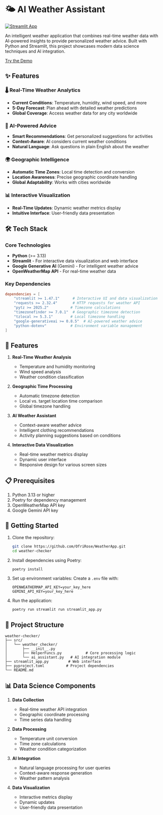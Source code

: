 # 🌤️ AI Weather Assistant

[![Streamlit App](https://static.streamlit.io/badges/streamlit_badge_black_white.svg)](https://aiweatheradvisor.streamlit.app/)

An intelligent weather application that combines real-time weather data with AI-powered insights to provide personalized weather advice. Built with Python and Streamlit, this project showcases modern data science techniques and AI integration.

[Try the Demo](https://aiweatheradvisor.streamlit.app/)
## ✨ Features

### 🌡️ Real-Time Weather Analytics
- **Current Conditions**: Temperature, humidity, wind speed, and more
- **5-Day Forecast**: Plan ahead with detailed weather predictions
- **Global Coverage**: Access weather data for any city worldwide

### 🤖 AI-Powered Advice
- **Smart Recommendations**: Get personalized suggestions for activities
- **Context-Aware**: AI considers current weather conditions
- **Natural Language**: Ask questions in plain English about the weather

### 🌍 Geographic Intelligence
- **Automatic Time Zones**: Local time detection and conversion
- **Location Awareness**: Precise geographic coordinate handling
- **Global Adaptability**: Works with cities worldwide

### 📊 Interactive Visualization
- **Real-Time Updates**: Dynamic weather metrics display
- **Intuitive Interface**: User-friendly data presentation

## 🛠️ Tech Stack

### Core Technologies
- **Python** (>= 3.13)
- **Streamlit** - For interactive data visualization and web interface
- **Google Generative AI** (Gemini) - For intelligent weather advice
- **OpenWeatherMap API** - For real-time weather data

### Key Dependencies
```toml
dependencies = [
    "streamlit >= 1.47.1"      # Interactive UI and data visualization
    "requests >= 2.32.4"       # HTTP requests for weather API
    "pytz >= 2025.2"          # Timezone calculations
    "timezonefinder >= 7.0.1"  # Geographic timezone detection
    "tzlocal >= 5.3.1"        # Local timezone handling
    "google-generativeai >= 0.8.5"  # AI-powered weather advice
    "python-dotenv"           # Environment variable management
]
```

## 🌟 Features

1. **Real-Time Weather Analysis**
   - Temperature and humidity monitoring
   - Wind speed analysis
   - Weather condition classification

2. **Geographic Time Processing**
   - Automatic timezone detection
   - Local vs. target location time comparison
   - Global timezone handling

3. **AI Weather Assistant**
   - Context-aware weather advice
   - Intelligent clothing recommendations
   - Activity planning suggestions based on conditions

4. **Interactive Data Visualization**
   - Real-time weather metrics display
   - Dynamic user interface
   - Responsive design for various screen sizes

## 📋 Prerequisites

1. Python 3.13 or higher
2. Poetry for dependency management
3. OpenWeatherMap API key
4. Google Gemini API key

## 🚀 Getting Started

1. Clone the repository:
   ```bash
   git clone https://github.com/OfriRose/WeatherApp.git
   cd weather-checker
   ```

2. Install dependencies using Poetry:
   ```bash
   poetry install
   ```

3. Set up environment variables:
   Create a `.env` file with:
   ```
   OPENWEATHERMAP_API_KEY=your_key_here
   GEMINI_API_KEY=your_key_here
   ```

4. Run the application:
   ```bash
   poetry run streamlit run streamlit_app.py
   ```

## 🔧 Project Structure

```
weather-checker/
├── src/
│   └── weather_checker/
│       ├── __init__.py
│       ├── HelperFuncs.py           # Core processing logic
│       └── ai_assistant.py   # AI integration module
├── streamlit_app.py         # Web interface
├── pyproject.toml          # Project dependencies
└── README.md
```

## 📊 Data Science Components

1. **Data Collection**
   - Real-time weather API integration
   - Geographic coordinate processing
   - Time series data handling

2. **Data Processing**
   - Temperature unit conversion
   - Time zone calculations
   - Weather condition categorization

3. **AI Integration**
   - Natural language processing for user queries
   - Context-aware response generation
   - Weather pattern analysis

4. **Data Visualization**
   - Interactive metrics display
   - Dynamic updates
   - User-friendly data presentation


